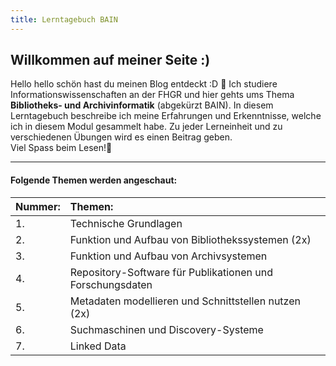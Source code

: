```yaml
---
title: Lerntagebuch BAIN
---
```


## Willkommen auf meiner Seite :)

Hello hello schön hast du meinen Blog entdeckt :D 📝
Ich studiere Informationswissenschaften an der FHGR und hier gehts ums Thema **Bibliotheks- und Archivinformatik** (abgekürzt BAIN). In diesem Lerntagebuch beschreibe ich meine Erfahrungen und Erkenntnisse, welche ich in diesem Modul gesammelt habe. Zu jeder Lerneinheit und zu verschiedenen Übungen wird es einen Beitrag geben.  
Viel Spass beim Lesen!👀

- - - -

#### Folgende Themen werden angeschaut:

Nummer: | Themen:
| :-- | :-- |
1.| Technische Grundlagen
2.| Funktion und Aufbau von Bibliothekssystemen (2x)
3.| Funktion und Aufbau von Archivsystemen
4.| Repository-Software für Publikationen und Forschungsdaten
5.| Metadaten modellieren und Schnittstellen nutzen (2x)
6.| Suchmaschinen und Discovery-Systeme
7.| Linked Data
